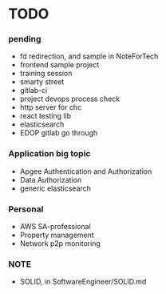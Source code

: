# TODO

### pending

- fd redirection, and sample in NoteForTech
- frontend sample project
- training session
- smarty street
- gitlab-ci
- project devops process check
- http server for chc
- react testing lib
- elasticsearch
- EDOP gitlab go through

### Application big topic

- Apgee Authentication and Authorization
- Data Authorization
- generic elasticsearch

### Personal

- AWS SA-professional
- Property management
- Network p2p monitoring

### NOTE

- SOLID, in SoftwareEngineer/SOLID.md
